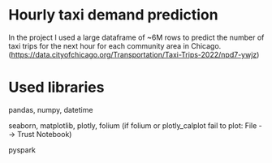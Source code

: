 # Hourly taxi demand prediction
In the project I used a large dataframe of ~6M rows to predict the number of taxi trips for the next hour for each community area in Chicago. (https://data.cityofchicago.org/Transportation/Taxi-Trips-2022/npd7-ywjz)

# Used libraries
pandas, numpy, datetime

seaborn, matplotlib, plotly, folium (if folium or plotly_calplot fail to plot: File --> Trust Notebook)

pyspark
